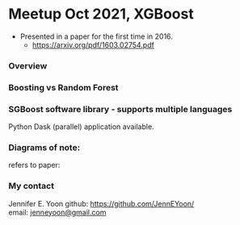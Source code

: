 # Meetup Oct 2021, XGBoost  

 * Presented in a paper for the first time in 2016.  
   - https://arxiv.org/pdf/1603.02754.pdf 


### Overview   


### Boosting vs Random Forest  


### SGBoost software library - supports multiple languages  
Python Dask (parallel) application available.  

### Diagrams of note:  

refers to paper:  

### My contact  
Jennifer E. Yoon  github: https://github.com/JennEYoon/  
email:  jenneyoon@gmail.com  
